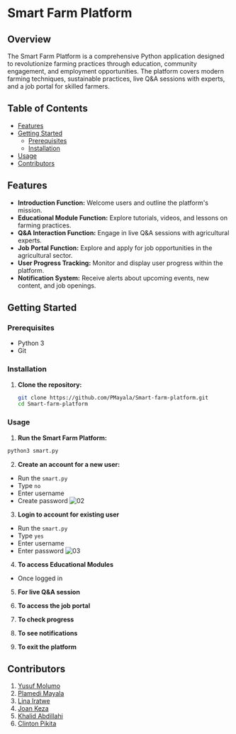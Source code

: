 # Smart Farm Platform

## Overview

The Smart Farm Platform is a comprehensive Python application designed to revolutionize farming practices through education, community engagement, and employment opportunities. The platform covers modern farming techniques, sustainable practices, live Q&A sessions with experts, and a job portal for skilled farmers.

## Table of Contents

- [Features](#features)
- [Getting Started](#getting-started)
  - [Prerequisites](#prerequisites)
  - [Installation](#installation)
- [Usage](#usage)
- [Contributors](#contributors)

## Features

- **Introduction Function:** Welcome users and outline the platform's mission.
- **Educational Module Function:** Explore tutorials, videos, and lessons on farming practices.
- **Q&A Interaction Function:** Engage in live Q&A sessions with agricultural experts.
- **Job Portal Function:** Explore and apply for job opportunities in the agricultural sector.
- **User Progress Tracking:** Monitor and display user progress within the platform.
- **Notification System:** Receive alerts about upcoming events, new content, and job openings.

## Getting Started

### Prerequisites

- Python 3
- Git

### Installation

1. **Clone the repository:**
   ```bash
   git clone https://github.com/PMayala/Smart-farm-platform.git
   cd Smart-farm-platform
   ```

### Usage 

1. **Run the Smart Farm Platform:**

```bash
python3 smart.py
```

2. **Create an account for a new user:**
- Run the `smart.py`
- Type `no`
- Enter username
- Create password
![02](https://github.com/PMayala/Smart-farm-platform/assets/112552126/a242ece2-f4a1-455e-8284-2d79fa76b7f3)
  
3.  **Login to account for existing user**
- Run the `smart.py`
- Type `yes`
- Enter username
- Enter password
![03](https://github.com/PMayala/Smart-farm-platform/assets/112552126/00ba95df-8092-466b-8758-1435e209e806)
  
4.  **To access Educational Modules**
- Once logged in 
5.  **For live Q&A session**

6.  **To access the job portal**

7.  **To check progress**

8.  **To see notifications**

9.  **To exit the platform**

## Contributors
1. [Yusuf Molumo](https://github.com/yusufmolumo)
2. [Plamedi Mayala](https://github.com/PMayala)
3. [Lina Iratwe](https://github.com/Ms-Lina)
4. [Joan Keza](https://github.com/jkeza1)
5. [Khalid Abdillahi](https://github.com/Khaalid245)
6. [Clinton Pikita](https://github.com/Clint07-datascientist)

